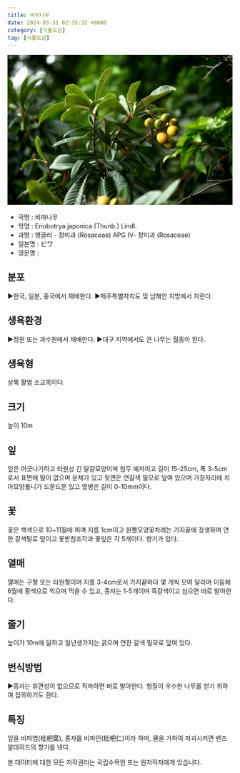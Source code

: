 ```yaml
---
title: 비파나무
date: 2024-03-31 02:35:32 +0800
category: [식물도감]
tag: [식물도감]
---
```




![비파나무](/assets/img/fileUpload/plants/basic/Rosaceae/Eriobotrya/12456/12456_1_th2.jpg)
- 국명 : 비파나무
- 학명 : Eriobotrya japonica (Thunb.) Lindl.
- 과명 : 앵글러 - 장미과 (Rosaceae) APG Ⅳ- 장미과 (Rosaceae)
- 일본명 : ビワ
- 영문명 : 


## 분포
▶한국, 일본, 중국에서 재배한다.
▶제주특별자치도 및 남해안 지방에서 자란다.
## 생육환경
▶정원 또는 과수원에서 재배한다.
▶대구 지역에서도 큰 나무는 월동이 된다.
## 생육형
상록 활엽 소교목이다.
## 크기
높이 10m
## 잎
잎은 어긋나기하고 타원상 긴 달걀모양이며 첨두 예저이고 길이 15-25cm, 폭 3-5cm로서 표면에 털이 없으며 윤채가 있고 뒷면은 연갈색 밀모로 덮여 있으며 가장자리에 치아모양톱니가 드문드문 있고 엽병은 길이 0-10mm이다.
## 꽃
꽃은 백색으로 10~11월에 피며 지름 1cm이고 원뿔모양꽃차례는 가지끝에 정생하며 연한 갈색털로 덮이고 꽃받침조각과 꽃잎은 각 5개이다. 향기가 있다.
## 열매
열매는 구형 또는 타원형이며 지름 3-4cm로서 가지끝마다 몇 개씩 모여 달리며 이듬해 6월에 황색으로 익으며 먹을 수 있고, 종자는 1-5개이며 흑갈색이고 심으면 바로 발아한다.
## 줄기
높이가 10m에 달하고 일년생가지는 굵으며 연한 갈색 밀모로 덮여 있다.
## 번식방법
▶종자는 휴면성이 없으므로 직파하면 바로 발아한다. 형질이 우수한 나무를 얻기 위하여 접목하기도 한다.
## 특징
잎을 비파엽(枇杷葉), 종자를 비파인(枇杷仁)이라 하며, 물을 가하여 파괴시키면 벤즈알데히드의 향기를 낸다.






본 데이터에 대한 모든 저작권리는 국립수목원 또는 원저작자에게 있습니다.
